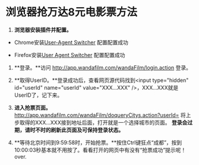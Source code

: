 # 浏览器抢万达8元电影票方法

1. **浏览器安装插件并配置。**

* Chrome安装[User-Agent Switcher](https://chrome.google.com/webstore/detail/user-agent-switcher/lkmofgnohbedopheiphabfhfjgkhfcgf?hl=zh-CN)
配置[](https://github.com/klaus01/Wanda8/raw/master/res/c1.png)配置成功[](https://github.com/klaus01/Wanda8/raw/master/res/c2.png)

* Firefox安装[User Agent Switcher](https://addons.mozilla.org/zh-CN/firefox/addon/user-agent-switcher/)
配置[](https://github.com/klaus01/Wanda8/raw/master/res/f1.png)配置成功[](https://github.com/klaus01/Wanda8/raw/master/res/f2.png)

1. **登录。**访问 http://app.wandafilm.com/wandaFilm/login.action 登录。

1. **取得UserID。**登录成功后，查看网页源代码找到\<input type="hidden" id="userId" name="userId" value="XXX...XXX" /\>，XXX...XXX就是UserID了，记下来。

1. **进入抢票页面。** http://app.wandafilm.com/wandaFilm/doqueryCitys.action?userId= 将上步取得的XXX...XXX接到地址后面，打开就是一个选择城市的页面。
**登录会过期，请时不时的刷新此页面及可保持登录状态。**

1. **等待北京时间到9:59:58时，开始抢票。**按住Ctrl键狂点“成都”，按到10:00:03秒基本就不用按了。看看打开的网页中有没有“抢票成功”提示呢！over.
